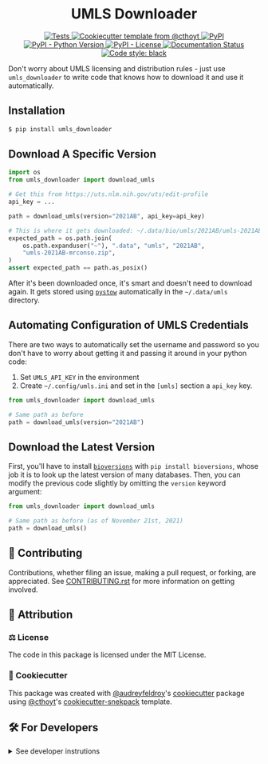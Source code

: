 <!--
<p align="center">
  <img src="https://github.com/cthoyt/umls_downloader/raw/main/docs/source/logo.png" height="150">
</p>
-->

<h1 align="center">
  UMLS Downloader
</h1>

<p align="center">
    <a href="https://github.com/cthoyt/umls_downloader/actions?query=workflow%3ATests">
        <img alt="Tests" src="https://github.com/cthoyt/umls_downloader/workflows/Tests/badge.svg" />
    </a>
    <a href="https://github.com/cthoyt/cookiecutter-python-package">
        <img alt="Cookiecutter template from @cthoyt" src="https://img.shields.io/badge/Cookiecutter-python--package-yellow" /> 
    </a>
    <a href="https://pypi.org/project/umls_downloader">
        <img alt="PyPI" src="https://img.shields.io/pypi/v/umls_downloader" />
    </a>
    <a href="https://pypi.org/project/umls_downloader">
        <img alt="PyPI - Python Version" src="https://img.shields.io/pypi/pyversions/umls_downloader" />
    </a>
    <a href="https://github.com/cthoyt/umls_downloader/blob/main/LICENSE">
        <img alt="PyPI - License" src="https://img.shields.io/pypi/l/umls_downloader" />
    </a>
    <a href='https://umls_downloader.readthedocs.io/en/latest/?badge=latest'>
        <img src='https://readthedocs.org/projects/umls_downloader/badge/?version=latest' alt='Documentation Status' />
    </a>
    <a href='https://github.com/psf/black'>
        <img src='https://img.shields.io/badge/code%20style-black-000000.svg' alt='Code style: black' />
    </a>
</p>

Don't worry about UMLS licensing and distribution rules - just use
`umls_downloader` to write code that knows how to download it and use it
automatically.

## Installation

```bash
$ pip install umls_downloader
```

## Download A Specific Version

```python
import os
from umls_downloader import download_umls

# Get this from https://uts.nlm.nih.gov/uts/edit-profile
api_key = ...

path = download_umls(version="2021AB", api_key=api_key)

# This is where it gets downloaded: ~/.data/bio/umls/2021AB/umls-2021AB-mrconso.zip
expected_path = os.path.join(
    os.path.expanduser("~"), ".data", "umls", "2021AB",
    "umls-2021AB-mrconso.zip",
)
assert expected_path == path.as_posix()
```

After it's been downloaded once, it's smart and doesn't need to download again.
It gets stored using [`pystow`](https://github.com/cthoyt/pystow) automatically
in the `~/.data/umls`
directory.

## Automating Configuration of UMLS Credentials

There are two ways to automatically set the username and password so you don't
have to worry about getting it and passing it around in your python code:

1. Set `UMLS_API_KEY` in the environment
2. Create `~/.config/umls.ini` and set in the `[umls]` section a `api_key` key.

```python
from umls_downloader import download_umls

# Same path as before
path = download_umls(version="2021AB")
```

## Download the Latest Version

First, you'll have to
install [`bioversions`](https://github.com/cthoyt/bioversions)
with `pip install bioversions`, whose job it is to look up the latest version of
many databases. Then, you can modify the previous code slightly by omitting
the `version` keyword argument:

```python
from umls_downloader import download_umls

# Same path as before (as of November 21st, 2021)
path = download_umls()
```

## 👐 Contributing

Contributions, whether filing an issue, making a pull request, or forking, are
appreciated. See
[CONTRIBUTING.rst](https://github.com/cthoyt/umls_downloader/blob/master/CONTRIBUTING.rst)
for more information on getting involved.

## 👋 Attribution

### ⚖️ License

The code in this package is licensed under the MIT License.

<!--
### 📖 Citation

Citation goes here!
-->

<!--
### 🎁 Support

This project has been supported by the following organizations (in alphabetical order):

- [Harvard Program in Therapeutic Science - Laboratory of Systems Pharmacology](https://hits.harvard.edu/the-program/laboratory-of-systems-pharmacology/)

-->

<!--
### 💰 Funding

This project has been supported by the following grants:

| Funding Body                                             | Program                                                                                                                       | Grant           |
|----------------------------------------------------------|-------------------------------------------------------------------------------------------------------------------------------|-----------------|
| DARPA                                                    | [Automating Scientific Knowledge Extraction (ASKE)](https://www.darpa.mil/program/automating-scientific-knowledge-extraction) | HR00111990009   |
-->

### 🍪 Cookiecutter

This package was created
with [@audreyfeldroy](https://github.com/audreyfeldroy)'s
[cookiecutter](https://github.com/cookiecutter/cookiecutter) package
using [@cthoyt](https://github.com/cthoyt)'s
[cookiecutter-snekpack](https://github.com/cthoyt/cookiecutter-snekpack)
template.

## 🛠️ For Developers

<details>
  <summary>See developer instrutions</summary>


The final section of the README is for if you want to get involved by making a
code contribution.

### ❓ Testing

After cloning the repository and installing `tox` with `pip install tox`, the
unit tests in the `tests/` folder can be run reproducibly with:

```shell
$ tox
```

Additionally, these tests are automatically re-run with each commit in
a [GitHub Action](https://github.com/cthoyt/umls_downloader/actions?query=workflow%3ATests)
.

### 📦 Making a Release

After installing the package in development mode and installing
`tox` with `pip install tox`, the commands for making a new release are
contained within the `finish` environment in `tox.ini`. Run the following from
the shell:

```shell
$ tox -e finish
```

This script does the following:

1. Uses BumpVersion to switch the version number in the `setup.cfg` and
   `src/umls_downloader/version.py` to not have the `-dev` suffix
2. Packages the code in both a tar archive and a wheel
3. Uploads to PyPI using `twine`. Be sure to have a `.pypirc` file configured to
   avoid the need for manual input at this step
4. Push to GitHub. You'll need to make a release going with the commit where the
   version was bumped.
5. Bump the version to the next patch. If you made big changes and want to bump
   the version by minor, you can use `tox -e bumpversion minor` after.

</details>
